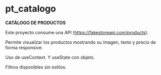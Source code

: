 # pt_catalogo

**CATÁLOGO DE PRODUCTOS**

Este proyecto consume una API (https://fakestoreapi.com/products).

Permite visualizar los productos mostrando su imagen, texto y precio de forma responsive.

Uso de useContext. Y useState con objeto.

Filtros disponibles sin estilos.

